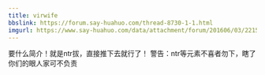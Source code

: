 ```yaml
---
title: virwife
bbslink: https://forum.say-huahuo.com/thread-8730-1-1.html
imgurl: https://www.say-huahuo.com/data/attachment/forum/201606/03/221523wsngbxbrh976hxx6.png
---
```


要什么简介！就是ntr拔，直接推下去就行了！
警告：ntr等元素不喜者勿下，瞎了你们的眼人家可不负责<!--more-->
